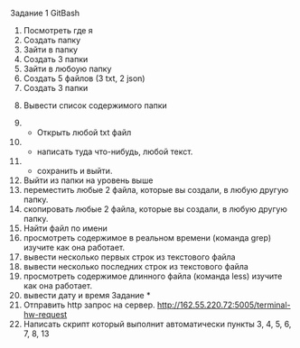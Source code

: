 Задание 1 GitBash

1) Посмотреть где я 
2) Создать папку
3) Зайти в папку
4) Создать 3 папки
5) Зайти в любоую папку 
6) Создать 5 файлов (3 txt, 2 json)
7) Создать 3 папки
8. Вывести список содержимого папки
9) + Открыть любой txt файл 
10) + написать туда что-нибудь, любой текст.
11) + сохранить и выйти.
12) Выйти из папки на уровень выше 
13) переместить любые 2 файла, которые вы создали, в любую другую папку. 
14) скопировать любые 2 файла, которые вы создали, в любую другую папку. 
15) Найти файл по имени 
16) просмотреть содержимое в реальном времени (команда grep) изучите как она работает.
17) вывести несколько первых строк из текстового файла
18) вывести несколько последних строк из текстового файла
19) просмотреть содержимое длинного файла (команда less) изучите как она работает.
20) вывести дату и время
Задание *
1) Отправить http запрос на сервер.
http://162.55.220.72:5005/terminal-hw-request
2) Написать скрипт который выполнит автоматически пункты 3, 4, 5, 6, 7, 8, 13
